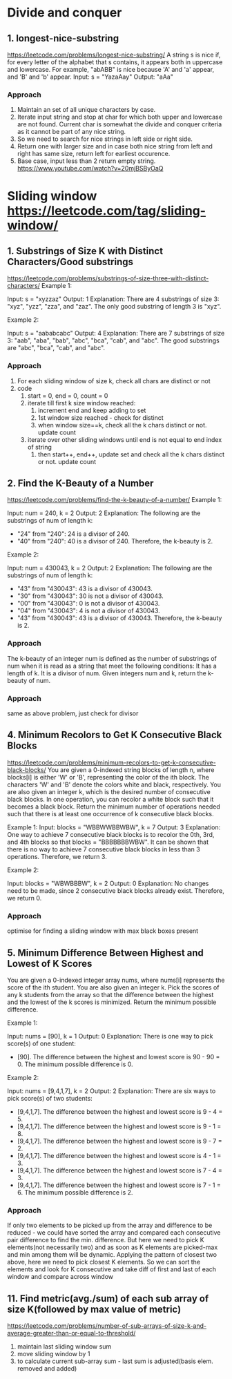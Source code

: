 # Divide and conquer
## 1. longest-nice-substring
https://leetcode.com/problems/longest-nice-substring/
A string s is nice if, for every letter of the alphabet that s contains, it appears both in uppercase and lowercase. For example, "abABB" is nice because 'A' and 'a' appear, and 'B' and 'b' appear. Input: s = "YazaAay" Output: "aAa"

### Approach
1. Maintain an set of all unique characters by case.
2. Iterate input string and stop at char for which both upper and lowercase are not found. Current char is somewhat the divide and conquer criteria as it cannot be part of any nice string.
3. So we need to search for nice strings in left side or right side.
4. Return one with larger size and in case both nice string from left and right has same size, return left for earliest occurence.
5. Base case, input less than 2 return empty string.
https://www.youtube.com/watch?v=20mjBSByOaQ


# Sliding window https://leetcode.com/tag/sliding-window/

## 1. Substrings of Size K with Distinct Characters/Good substrings
https://leetcode.com/problems/substrings-of-size-three-with-distinct-characters/
Example 1:

Input: s = "xyzzaz"
Output: 1
Explanation: There are 4 substrings of size 3: "xyz", "yzz", "zza", and "zaz". 
The only good substring of length 3 is "xyz".

Example 2:

Input: s = "aababcabc"
Output: 4
Explanation: There are 7 substrings of size 3: "aab", "aba", "bab", "abc", "bca", "cab", and "abc".
The good substrings are "abc", "bca", "cab", and "abc".


### Approach
1. For each sliding window of size k, check all chars are distinct or not
2. code
   1. start = 0, end = 0, count = 0
   2. iterate till first k size window reached:
       1. increment end and keep adding to set
       2. 1st window size reached - check for distinct
       3. when window size==k, check all the k chars distinct or not. update count
   3. iterate over other sliding windows until end is not equal to end index of string
       1. then start++, end++, update set and check all the k chars distinct or not. update count 
        
   
## 2. Find the K-Beauty of a Number
https://leetcode.com/problems/find-the-k-beauty-of-a-number/
Example 1:

Input: num = 240, k = 2
Output: 2
Explanation: The following are the substrings of num of length k:
- "24" from "240": 24 is a divisor of 240.
- "40" from "240": 40 is a divisor of 240.
Therefore, the k-beauty is 2.

Example 2:

Input: num = 430043, k = 2
Output: 2
Explanation: The following are the substrings of num of length k:
- "43" from "430043": 43 is a divisor of 430043.
- "30" from "430043": 30 is not a divisor of 430043.
- "00" from "430043": 0 is not a divisor of 430043.
- "04" from "430043": 4 is not a divisor of 430043.
- "43" from "430043": 43 is a divisor of 430043.
Therefore, the k-beauty is 2.


### Approach
The k-beauty of an integer num is defined as the number of substrings of num when it is read as a string that meet the following conditions:
It has a length of k.
It is a divisor of num.
Given integers num and k, return the k-beauty of num.

### Approach
same as above problem, just check for divisor   

## 4. Minimum Recolors to Get K Consecutive Black Blocks
https://leetcode.com/problems/minimum-recolors-to-get-k-consecutive-black-blocks/
You are given a 0-indexed string blocks of length n, where blocks[i] is either 'W' or 'B', representing the color of the ith block. The characters 'W' and 'B' denote the colors white and black, respectively.
You are also given an integer k, which is the desired number of consecutive black blocks. In one operation, you can recolor a white block such that it becomes a black block. Return the minimum number of operations needed such that there is at least one occurrence of k consecutive black blocks.


Example 1:
Input: blocks = "WBBWWBBWBW", k = 7
Output: 3
Explanation:
One way to achieve 7 consecutive black blocks is to recolor the 0th, 3rd, and 4th blocks
so that blocks = "BBBBBBBWBW". 
It can be shown that there is no way to achieve 7 consecutive black blocks in less than 3 operations.
Therefore, we return 3.

Example 2:

Input: blocks = "WBWBBBW", k = 2
Output: 0
Explanation:
No changes need to be made, since 2 consecutive black blocks already exist.
Therefore, we return 0.


### Approach
optimise for finding a sliding window with max black boxes present
   
## 5. Minimum Difference Between Highest and Lowest of K Scores
You are given a 0-indexed integer array nums, where nums[i] represents the score of the ith student. You are also given an integer k.
Pick the scores of any k students from the array so that the difference between the highest and the lowest of the k scores is minimized. Return the minimum possible difference.

Example 1:

Input: nums = [90], k = 1
Output: 0
Explanation: There is one way to pick score(s) of one student:
- [90]. The difference between the highest and lowest score is 90 - 90 = 0.
The minimum possible difference is 0.

Example 2:

Input: nums = [9,4,1,7], k = 2
Output: 2
Explanation: There are six ways to pick score(s) of two students:
- [9,4,1,7]. The difference between the highest and lowest score is 9 - 4 = 5.
- [9,4,1,7]. The difference between the highest and lowest score is 9 - 1 = 8.
- [9,4,1,7]. The difference between the highest and lowest score is 9 - 7 = 2.
- [9,4,1,7]. The difference between the highest and lowest score is 4 - 1 = 3.
- [9,4,1,7]. The difference between the highest and lowest score is 7 - 4 = 3.
- [9,4,1,7]. The difference between the highest and lowest score is 7 - 1 = 6.
The minimum possible difference is 2.


### Approach  
If only two elements to be picked up from the array and difference to be reduced - we could have sorted the array and compared each consecutive pair difference to find the min. difference.
But here we need to pick K elements(not necessarily two) and as soon as K elements are picked-max and min among them will be dynamic. Applying the pattern of closest two above, here we need to pick closest K elements. So we can sort the elements and look for K consecutive and take diff of first and last of each window and compare across window

## 11. Find metric(avg./sum) of each sub array of size K(followed by max value of metric)
https://leetcode.com/problems/number-of-sub-arrays-of-size-k-and-average-greater-than-or-equal-to-threshold/
   1. maintain last sliding window sum
   2. move sliding window by 1 
   3. to calculate current sub-array sum - last sum is adjusted(basis elem. removed and added)


      
